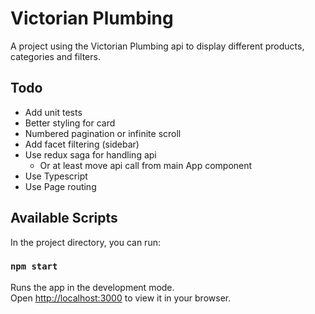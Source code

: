 # Victorian Plumbing

A project using the Victorian Plumbing api to display different products, categories and filters.

## Todo
- Add unit tests
- Better styling for card
- Numbered pagination or infinite scroll
- Add facet filtering (sidebar)
- Use redux saga for handling api
	- Or at least move api call from main App component
- Use Typescript
- Use Page routing

## Available Scripts

In the project directory, you can run:

### `npm start`

Runs the app in the development mode.\
Open [http://localhost:3000](http://localhost:3000) to view it in your browser.
